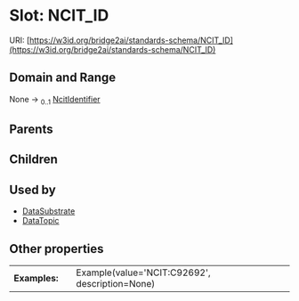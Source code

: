 
# Slot: NCIT_ID




URI: [https://w3id.org/bridge2ai/standards-schema/NCIT_ID](https://w3id.org/bridge2ai/standards-schema/NCIT_ID)


## Domain and Range

None &#8594;  <sub>0..1</sub> [NcitIdentifier](types/NcitIdentifier.md)

## Parents


## Children


## Used by

 * [DataSubstrate](DataSubstrate.md)
 * [DataTopic](DataTopic.md)

## Other properties

|  |  |  |
| --- | --- | --- |
| **Examples:** | | Example(value='NCIT:C92692', description=None) |

